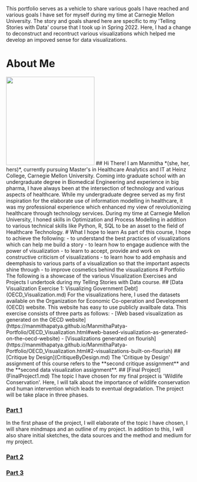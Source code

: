 This portfolio serves as a vehicle to share various goals I have reached and various goals I have set for myself during my time at Carnegie Mellon University. The story and goals shared here are specific to my 'Telling Stories with Data' course that I took up in Spring 2022. Here, I had a change to deconstruct and recontruct various visualizations which helped me develop an impoved sense for data visualizations. 
# About Me
<img src="https://media-exp1.licdn.com/dms/image/C5603AQHM-JgUxJ1ffA/profile-displayphoto-shrink_800_800/0/1628886236172?e=1648684800&v=beta&t=bW0Rm1qjz-RAbXn3VtPfSMRDAFVdH7zBgpM5d9PewbA" width="240">
## Hi There!
I am Manmitha *(she, her, hers)*, currently pursuing Master's in Healthcare Analytics and IT at Heinz College, Carnegie Mellon University. Coming into graduate school with an undergraduate degree in Biomedical Engineering and experience in big pharma, I have always been at the intersection of technology and various aspects of healthcare. While my undergraduate degree served as my first inspiration for the elaborate use of information modelling in healthcare, it was my professional experience which enhanced my view of revolutionizing healthcare through technology services. During my time at Carnegie Mellon University, I honed skills in Optimization and Process Modelling in addition to various technical skills like Python, R, SQL to be an asset to the field of Healthcare Technology.
# What I hope to learn
As part of this course, I hope to achieve the following:
- to understand the best practices of visualizations which can help me build a story
- to learn how to engage audience with the power of visualization
- to learn to accept, provide and work on constructive criticism of visualizations
- to learn how to add emphasis and deemphasis to various parts of a visualization so that the important aspects shine through
- to improve cosmetics behind the visualizations
# Portfolio
The following is a showcase of the various Visualization Exercises and Projects I undertook during my Telling Stories with Data course.
## [Data Visualization Exercise 1: Visualizing Government Debt](OECD_Visualization.md)
For the visualizations here, I used the datasets available on the Organization for Economic Co-operation and Development (OECD) website. This website has easy to use publicly availbale data.
This exercise consists of three parts as follows:
- [Web based visualization as generated on the OECD website](https://manmithapatya.github.io/ManmithaPatya-Portfolio/OECD_Visualization.html#web-based-visualization-as-generated-on-the-oecd-website)
- [Visualizations generated on flourish](https://manmithapatya.github.io/ManmithaPatya-Portfolio/OECD_Visualization.html#2-visualizations-built-on-flourish)
## [Critique by Design](CritiqueByDesign.md)
The 'Critique by Design' assignment of this course refers to the **second critique assignment** and the **second data visualization assignment**. 
## [Final Project](FinalProject1.md)
The topic I have chosen for my final project is 'Wildlife Conservation'. Here, I will talk about the importance of wildlife conservation and human intervention which leads to eventual degradation. 
The project will be take place in three phases.

### [Part 1](FinalProject1.md)
In the first phase of the project, I will elaborate of the topic I have chosen, I will share mindmaps and an outline of my project. In addition to this, I will also share initial sketches, the data sources and the method and medium for my project. 

### [Part 2](FinalProject2.md)

### [Part 3](FinalProject3.md)
